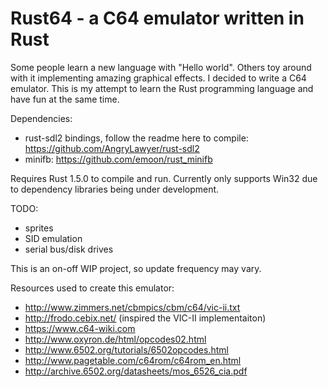# Rust64 - a C64 emulator written in Rust
Some people learn a new language with "Hello world". Others toy around with it implementing amazing graphical effects. I decided to write a C64 emulator. This is my attempt to learn the Rust programming language and have fun at the same time.

Dependencies:
- rust-sdl2 bindings, follow the readme here to compile: https://github.com/AngryLawyer/rust-sdl2
- minifb: https://github.com/emoon/rust_minifb

Requires Rust 1.5.0 to compile and run. Currently only supports Win32 due to dependency libraries being under development.

TODO:
- sprites
- SID emulation
- serial bus/disk drives


This is an on-off WIP project, so update frequency may vary.

Resources used to create this emulator:

- http://www.zimmers.net/cbmpics/cbm/c64/vic-ii.txt
- http://frodo.cebix.net/ (inspired the VIC-II implementaiton)
- https://www.c64-wiki.com
- http://www.oxyron.de/html/opcodes02.html
- http://www.6502.org/tutorials/6502opcodes.html
- http://www.pagetable.com/c64rom/c64rom_en.html
- http://archive.6502.org/datasheets/mos_6526_cia.pdf
